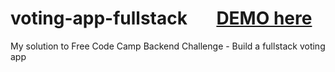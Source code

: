 # voting-app-fullstack   &nbsp; &nbsp; &nbsp; [DEMO here](http://voting-app-fullstack-zw.surge.sh/)
My solution to Free Code Camp Backend Challenge - Build a fullstack voting app 
